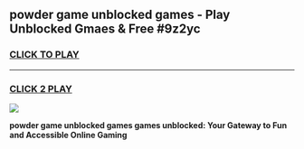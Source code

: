 
## powder game unblocked games - Play Unblocked Gmaes & Free #9z2yc
<h3>
<a href="https://premium.freeplayer.one?title=powder_game_unblocked_games&ref=01M">CLICK TO PLAY</a></h3>
<hr>

<h3>
<a href="https://premium.freeplayer.one?title=powder_game_unblocked_games&ref=01M">CLICK 2 PLAY</a>
  
</h3>

<a href="https://premium.freeplayer.one?title=powder_game_unblocked_games&ref=01M"><img src="https://clearcache.store/games.png"></a>


**powder game unblocked games games unblocked: Your Gateway to Fun and Accessible Online Gaming**
